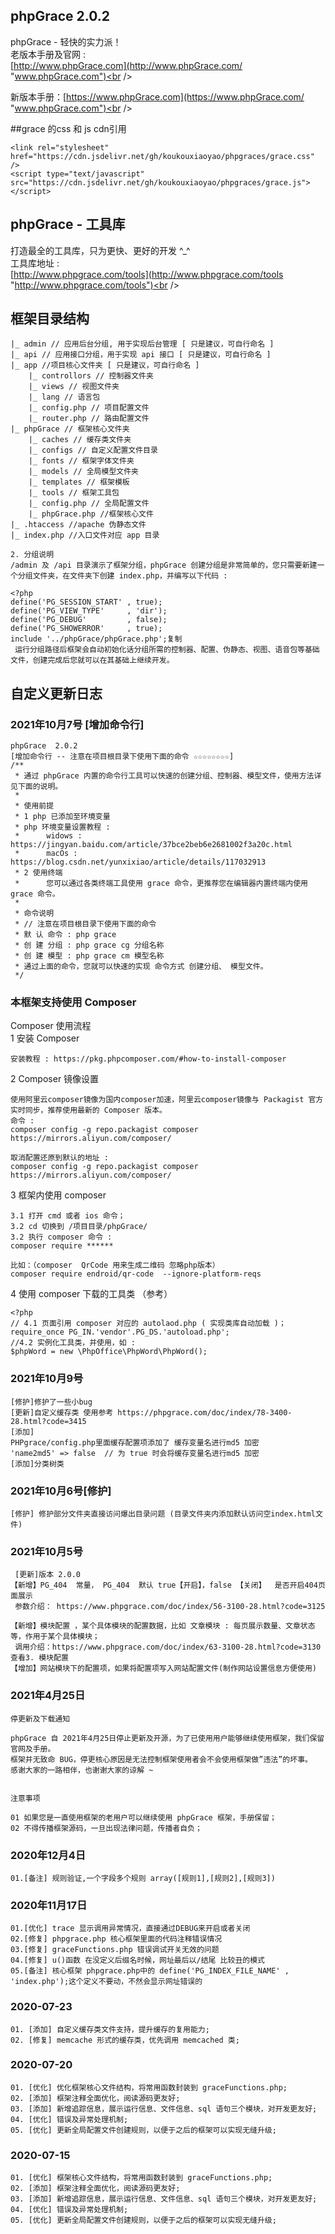 ## phpGrace  2.0.2
phpGrace - 轻快的实力派！<br />
老版本手册及官网 : <br />
[http://www.phpGrace.com](http://www.phpGrace.com/ "www.phpGrace.com")<br /> 

新版本手册：[https://www.phpGrace.com](https://www.phpGrace.com/ "www.phpGrace.com")<br /> 

##grace 的css 和 js cdn引用
~~~
<link rel="stylesheet" href="https://cdn.jsdelivr.net/gh/koukouxiaoyao/phpgraces/grace.css" />
<script type="text/javascript" src="https://cdn.jsdelivr.net/gh/koukouxiaoyao/phpgraces/grace.js"></script>
~~~

## phpGrace - 工具库
打造最全的工具库，只为更快、更好的开发 ^_^<br />
工具库地址 :<br />
[http://www.phpgrace.com/tools](http://www.phpgrace.com/tools "http://www.phpgrace.com/tools")<br /><br />
## 框架目录结构 
~~~
|_ admin // 应用后台分组, 用于实现后台管理 [ 只是建议，可自行命名 ]
|_ api // 应用接口分组，用于实现 api 接口 [ 只是建议，可自行命名 ]
|_ app //项目核心文件夹 [ 只是建议，可自行命名 ]
    |_ controllors // 控制器文件夹
    |_ views // 视图文件夹
    |_ lang // 语言包
    |_ config.php // 项目配置文件
    |_ router.php // 路由配置文件
|_ phpGrace // 框架核心文件夹 
    |_ caches // 缓存类文件夹
    |_ configs // 自定义配置文件目录
    |_ fonts // 框架字体文件夹
    |_ models // 全局模型文件夹
    |_ templates // 框架模板
    |_ tools // 框架工具包
    |_ config.php // 全局配置文件
    |_ phpGrace.php //框架核心文件
|_ .htaccess //apache 伪静态文件
|_ index.php //入口文件对应 app 目录

2. 分组说明
/admin 及 /api 目录演示了框架分组，phpGrace 创建分组是非常简单的，您只需要新建一个分组文件夹，在文件夹下创建 index.php，并编写以下代码 : 

<?php
define('PG_SESSION_START' , true);
define('PG_VIEW_TYPE'     , 'dir');
define('PG_DEBUG'         , false);
define('PG_SHOWERROR'     , true);
include '../phpGrace/phpGrace.php';复制
 运行分组路径后框架会自动初始化话分组所需的控制器、配置、伪静态、视图、语音包等基础文件，创建完成后您就可以在其基础上继续开发。
~~~

## 自定义更新日志
 
### 2021年10月7号 [增加命令行]
~~~
phpGrace  2.0.2
[增加命令行 -- 注意在项目根目录下使用下面的命令 ☆☆☆☆☆☆☆☆]
/**
 * 通过 phpGrace 内置的命令行工具可以快速的创建分组、控制器、模型文件，使用方法详见下面的说明。
 * 
 * 使用前提
 * 1 php 已添加至环境变量
 * php 环境变量设置教程 :
 *      widows : https://jingyan.baidu.com/article/37bce2beb6e2681002f3a20c.html
 *      macOs : https://blog.csdn.net/yunxixiao/article/details/117032913
 * 2 使用终端
 *      您可以通过各类终端工具使用 grace 命令，更推荐您在编辑器内置终端内使用 grace 命令。
 * 
 * 命令说明
 * // 注意在项目根目录下使用下面的命令
 * 默 认 命令 : php grace
 * 创 建 分组 : php grace cg 分组名称 
 * 创 建 模型 : php grace cm 模型名称 
 * 通过上面的命令，您就可以快速的实现 命令方式 创建分组、 模型文件。
 */
~~~


### 本框架支持使用 Composer
 Composer 使用流程  
1 安装 Composer
~~~
安装教程 : https://pkg.phpcomposer.com/#how-to-install-composer
~~~
2 Composer 镜像设置
~~~
使用阿里云composer镜像为国内composer加速，阿里云composer镜像与 Packagist 官方实时同步，推荐使用最新的 Composer 版本。 
命令 : 
composer config -g repo.packagist composer https://mirrors.aliyun.com/composer/

取消配置还原到默认的地址 : 
composer config -g repo.packagist composer https://mirrors.aliyun.com/composer/
~~~
3 框架内使用 composer
~~~
3.1 打开 cmd 或者 ios 命令；
3.2 cd 切换到 /项目目录/phpGrace/  
3.2 执行 composer 命令 : 
composer require ******

比如：（composer  QrCode 用来生成二维码 忽略php版本）
composer require endroid/qr-code  --ignore-platform-reqs
~~~
4 使用 composer 下载的工具类 （参考）
~~~
<?php
// 4.1 页面引用 composer 对应的 autolaod.php ( 实现类库自动加载 )；
require_once PG_IN.'vendor'.PG_DS.'autoload.php';
//4.2 实例化工具类，并使用，如 :
$phpWord = new \PhpOffice\PhpWord\PhpWord();
~~~ 
### 2021年10月9号
~~~
[修护]修护了一些小bug
[更新]自定义缓存类 使用参考 https://phpgrace.com/doc/index/78-3400-28.html?code=3415 
[添加] 
PHPgrace/config.php里面缓存配置项添加了 缓存变量名进行md5 加密 
'name2md5' => false  // 为 true 时会将缓存变量名进行md5 加密
[添加]分类树类
~~~
### 2021年10月6号[修护] 
~~~
[修护] 修护部分文件夹直接访问爆出目录问题 (目录文件夹内添加默认访问空index.html文件)
~~~
### 2021年10月5号
~~~
 [更新]版本 2.0.0 
【新增】PG_404  常量， PG_404	默认 true【开启】，false 【关闭】	是否开启404页面展示
 参数介绍： https://www.phpgrace.com/doc/index/56-3100-28.html?code=3125

【新增】模块配置 ，某个具体模块的配置数据，比如 文章模块 : 每页展示数量、文章状态等，作用于某个具体模块；
 调用介绍：https://www.phpgrace.com/doc/index/63-3100-28.html?code=3130  查看3. 模块配置
【增加】网站模块下的配置项，如果将配置项写入网站配置文件(制作网站设置信息方便使用)
~~~ 
### 2021年4月25日
~~~
停更新及下载通知

phpGrace 自 2021年4月25日停止更新及开源，为了已使用用户能够继续使用框架，我们保留官网及手册。
框架并无致命 BUG，停更核心原因是无法控制框架使用者会不会使用框架做”违法”的坏事。
感谢大家的一路相伴，也谢谢大家的谅解 ~


注意事项

01 如果您是一直使用框架的老用户可以继续使用 phpGrace 框架，手册保留；
02 不得传播框架源码，一旦出现法律问题，传播者自负；
~~~

### 2020年12月4日 
~~~
01.[备注] 规则验证,一个字段多个规则 array([规则1],[规则2],[规则3])
~~~

### 2020年11月17日
~~~
01.[优化] trace 显示调用异常情况，直接通过DEBUG来开启或者关闭
02.[修复] phpgrace.php 核心框架里面的代码注释错误情况
03.[修复] graceFunctions.php 错误调试开关无效的问题 
04.[修复] u()函数 在没定义后缀名时候，网址最后以/结尾 比较丑的模式
05.[备注] 核心框架 phpgrace.php中的 define('PG_INDEX_FILE_NAME' , 'index.php');这个定义不要动，不然会显示网址错误的
~~~ 
### 2020-07-23
~~~
01. [添加] 自定义缓存类文件支持，提升缓存的复用能力;
02. [修复] memcache 形式的缓存类，优先调用 memcached 类;
~~~
### 2020-07-20
~~~
01. [优化] 优化框架核心文件结构，将常用函数封装到 graceFunctions.php;
02. [添加] 框架注释全面优化，阅读源码更友好;
03. [添加] 新增追踪信息，展示运行信息、文件信息、sql 语句三个模块，对开发更友好;
04. [优化] 错误及异常处理机制;
05. [优化] 更新全局配置文件创建规则，以便于之后的框架可以实现无缝升级;
~~~
### 2020-07-15
~~~
01. [优化] 框架核心文件结构，将常用函数封装到 graceFunctions.php;
02. [添加] 框架注释全面优化，阅读源码更友好;
03. [添加] 新增追踪信息，展示运行信息、文件信息、sql 语句三个模块，对开发更友好;
04. [优化] 错误及异常处理机制;
05. [优化] 更新全局配置文件创建规则，以便于之后的框架可以实现无缝升级;
~~~